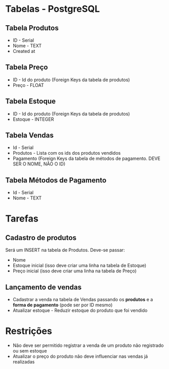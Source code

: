 # Tabelas - PostgreSQL

## Tabela **Produtos**
* ID - Serial
* Nome - TEXT
* Created at

## Tabela **Preço**
* ID - Id do produto (Foreign Keys da tabela de produtos)
* Preço - FLOAT

## Tabela **Estoque**
* ID - Id do produto (Foreign Keys da tabela de produtos)
* Estoque - INTEGER

## Tabela **Vendas**
* Id - Serial
* Produtos - Lista com os ids dos produtos vendidos
* Pagamento (Foreign Keys da tabela de métodos de pagamento. DEVE SER O NOME, NÃO O ID)

## Tabela **Métodos de Pagamento**
* Id - Serial
* Nome - TEXT

# Tarefas

## Cadastro de produtos
Será um INSERT na tabela de Produtos. Deve-se passar:

* Nome
* Estoque inicial (isso deve criar uma linha na tabela de Estoque)
* Preço inicial (isso deve criar uma linha na tabela de Preço)

## Lançamento de vendas

* Cadastrar a venda na tabela de Vendas passando os **produtos** e a **forma de pagamento** (pode ser por ID mesmo)
* Atualizar estoque - Reduzir estoque do produto que foi vendido

# Restrições

* Não deve ser permitido registrar a venda de um produto não registrado ou sem estoque
* Atualizar o preço do produto não deve influenciar nas vendas já realizadas